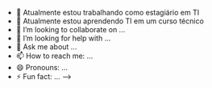 - 🔭 Atualmente estou trabalhando como estagiário em TI
- 🌱 Atualmente estou aprendendo TI em um curso técnico
- 👯 I’m looking to collaborate on ...
- 🤔 I’m looking for help with ...
- 💬 Ask me about ...
- 📫 How to reach me: ...
- 😄 Pronouns: ...
- ⚡ Fun fact: ...
-->
